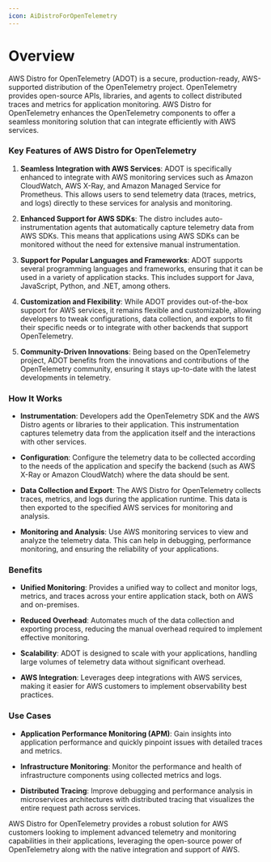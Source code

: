 ```yaml
---
icon: AiDistroForOpenTelemetry
---
```

# Overview

AWS Distro for OpenTelemetry (ADOT) is a secure, production-ready, AWS-supported distribution of the OpenTelemetry project. OpenTelemetry provides open-source APIs, libraries, and agents to collect distributed traces and metrics for application monitoring. AWS Distro for OpenTelemetry enhances the OpenTelemetry components to offer a seamless monitoring solution that can integrate efficiently with AWS services.

### Key Features of AWS Distro for OpenTelemetry

1. **Seamless Integration with AWS Services**: ADOT is specifically enhanced to integrate with AWS monitoring services such as Amazon CloudWatch, AWS X-Ray, and Amazon Managed Service for Prometheus. This allows users to send telemetry data (traces, metrics, and logs) directly to these services for analysis and monitoring.
    
2. **Enhanced Support for AWS SDKs**: The distro includes auto-instrumentation agents that automatically capture telemetry data from AWS SDKs. This means that applications using AWS SDKs can be monitored without the need for extensive manual instrumentation.
    
3. **Support for Popular Languages and Frameworks**: ADOT supports several programming languages and frameworks, ensuring that it can be used in a variety of application stacks. This includes support for Java, JavaScript, Python, and .NET, among others.
    
4. **Customization and Flexibility**: While ADOT provides out-of-the-box support for AWS services, it remains flexible and customizable, allowing developers to tweak configurations, data collection, and exports to fit their specific needs or to integrate with other backends that support OpenTelemetry.
    
5. **Community-Driven Innovations**: Being based on the OpenTelemetry project, ADOT benefits from the innovations and contributions of the OpenTelemetry community, ensuring it stays up-to-date with the latest developments in telemetry.
    

### How It Works

- **Instrumentation**: Developers add the OpenTelemetry SDK and the AWS Distro agents or libraries to their application. This instrumentation captures telemetry data from the application itself and the interactions with other services.
    
- **Configuration**: Configure the telemetry data to be collected according to the needs of the application and specify the backend (such as AWS X-Ray or Amazon CloudWatch) where the data should be sent.
    
- **Data Collection and Export**: The AWS Distro for OpenTelemetry collects traces, metrics, and logs during the application runtime. This data is then exported to the specified AWS services for monitoring and analysis.
    
- **Monitoring and Analysis**: Use AWS monitoring services to view and analyze the telemetry data. This can help in debugging, performance monitoring, and ensuring the reliability of your applications.
    

### Benefits

- **Unified Monitoring**: Provides a unified way to collect and monitor logs, metrics, and traces across your entire application stack, both on AWS and on-premises.
    
- **Reduced Overhead**: Automates much of the data collection and exporting process, reducing the manual overhead required to implement effective monitoring.
    
- **Scalability**: ADOT is designed to scale with your applications, handling large volumes of telemetry data without significant overhead.
    
- **AWS Integration**: Leverages deep integrations with AWS services, making it easier for AWS customers to implement observability best practices.
    

### Use Cases

- **Application Performance Monitoring (APM)**: Gain insights into application performance and quickly pinpoint issues with detailed traces and metrics.
    
- **Infrastructure Monitoring**: Monitor the performance and health of infrastructure components using collected metrics and logs.
    
- **Distributed Tracing**: Improve debugging and performance analysis in microservices architectures with distributed tracing that visualizes the entire request path across services.
    

AWS Distro for OpenTelemetry provides a robust solution for AWS customers looking to implement advanced telemetry and monitoring capabilities in their applications, leveraging the open-source power of OpenTelemetry along with the native integration and support of AWS.